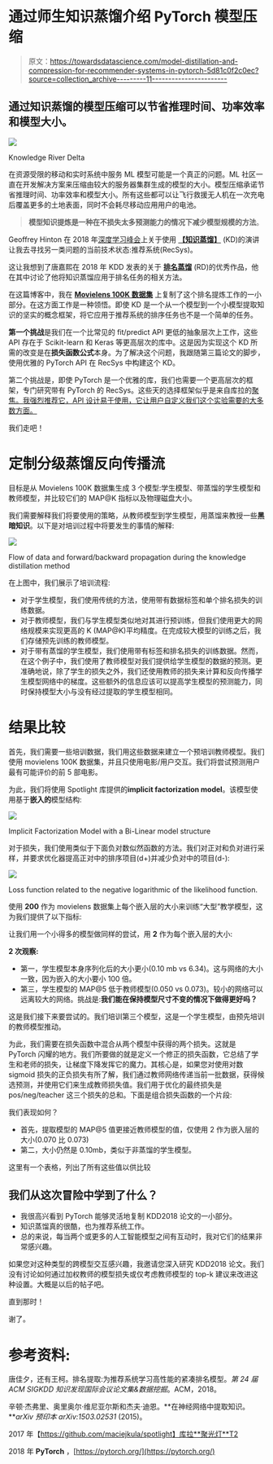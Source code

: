 # 通过师生知识蒸馏介绍 PyTorch 模型压缩

> 原文：<https://towardsdatascience.com/model-distillation-and-compression-for-recommender-systems-in-pytorch-5d81c0f2c0ec?source=collection_archive---------11----------------------->

## 通过知识蒸馏的模型压缩可以节省推理时间、功率效率和模型大小。

![](img/870977212717ead97059a0b5ce43dca4.png)

Knowledge River Delta

在资源受限的移动和实时系统中服务 ML 模型可能是一个真正的问题。ML 社区一直在开发解决方案来压缩由较大的服务器集群生成的模型的大小。模型压缩承诺节省推理时间、功率效率和模型大小。所有这些都可以让飞行救援无人机在一次充电后覆盖更多的土地表面，同时不会耗尽移动应用用户的电池。

> **模型知识提炼是一种在不损失太多预测能力的情况下减少模型规模的方法**。

Geoffrey Hinton 在 2018 年[深度学习峰会](https://www.re-work.co/events/deep-learning-summit-toronto-canada-2018/schedule#)上关于使用 [**【知识蒸馏】**](https://arxiv.org/abs/1503.02531) (KD)的演讲让我去寻找另一类问题的当前技术状态:推荐系统(RecSys)。

这让我想到了唐嘉熙在 2018 年 KDD 发表的关于 [**排名蒸馏**](https://arxiv.org/abs/1809.07428) (RD)的优秀作品，他在其中讨论了他将知识蒸馏应用于排名任务的相关方法。

在这篇博客中，我在 [**Movielens 100K 数据集**](https://grouplens.org/datasets/movielens/) 上复制了这个排名提炼工作的一小部分。在这方面工作是一种领悟。即使 KD 是一个从一个模型到一个小模型提取知识的坚实的概念框架，将它应用于推荐系统的排序任务也不是一个简单的任务。

**第一个挑战**是我们在一个比常见的 fit/predict API 更低的抽象层次上工作，这些 API 存在于 Scikit-learn 和 Keras 等更高层次的库中。这是因为实现这个 KD 所需的改变是在**损失函数公式**本身。为了解决这个问题，我跟随第三篇论文的脚步，使用优雅的 PyTorch API 在 RecSys 中构建这个 KD。

第二个挑战是，即使 PyTorch 是一个优雅的库，我们也需要一个更高层次的框架，专门研究带有 PyTorch 的 RecSys。这些天的选择框架似乎是来自库拉的[聚焦。我强烈推荐它，API 设计易于使用，它让用户自定义我们这个实验需要的大多数方面。](https://github.com/maciejkula/spotlight)

我们走吧！

# 定制分级蒸馏反向传播流

目标是从 Movielens 100K 数据集生成 3 个模型:学生模型、带蒸馏的学生模型和教师模型，并比较它们的 MAP@K 指标以及物理磁盘大小。

我们需要解释我们将要使用的策略，从教师模型到学生模型，用蒸馏来教授一些**黑暗知识**。以下是对培训过程中将要发生的事情的解释:

![](img/c5352691f9bd596c96e98f7ff2635263.png)

Flow of data and forward/backward propagation during the knowledge distillation method

在上图中，我们展示了培训流程:

*   对于学生模型，我们使用传统的方法，使用带有数据标签和单个排名损失的训练数据。
*   对于教师模型，我们与学生模型类似地对其进行预训练，但我们使用更大的网络规模来实现更高的 K (MAP@K)平均精度。在完成较大模型的训练之后，我们存储预先训练的教师模型。
*   对于带有蒸馏的学生模型，我们使用带有标签和排名损失的训练数据。然而，在这个例子中，我们使用了教师模型对我们提供给学生模型的数据的预测。更准确地说，除了学生的损失之外，我们还使用教师的损失来计算和反向传播学生模型网络中的梯度。这些额外的信息应该可以提高学生模型的预测能力，同时保持模型大小与没有经过提取的学生模型相同。

# 结果比较

首先，我们需要一些培训数据，我们用这些数据来建立一个预培训教师模型。我们使用 movielens 100K 数据集，并且只使用电影/用户交互。我们将尝试预测用户最有可能评价的前 5 部电影。

为此，我们将使用 Spotlight 库提供的**implicit factorization model**。该模型使用基于**嵌入的**模型结构:

![](img/687870e0e83327fe5c7c84bc579e65ca.png)

Implicit Factorization Model with a Bi-Linear model structure

对于损失，我们使用类似于下面负对数似然函数的方法。我们对正对和负对进行采样，并要求优化器提高正对中的排序项目(d+)并减少负对中的项目(d-):

![](img/c41e8af2081029b881db729e64e2c4cd.png)

Loss function related to the negative logarithmic of the likelihood function.

使用 **200** 作为 movielens 数据集上每个嵌入层的大小来训练“大型”教学模型，这为我们提供了以下指标:

让我们用一个小得多的模型做同样的尝试，用 **2** 作为每个嵌入层的大小:

**2 次观察:**

*   第一，学生模型本身序列化后的大小更小(0.10 mb vs 6.34)。这与网络的大小一致，因为嵌入的大小要小 100 倍。
*   第三，学生模型的 MAP@5 低于教师模型(0.050 vs 0.073)。较小的网络可以远离较大的网络。挑战是:**我们能在保持模型尺寸不变的情况下做得更好吗？**

这是我们接下来要尝试的。我们培训第三个模型，这是一个学生模型，由预先培训的教师模型推动。

为此，我们需要在损失函数中混合从两个模型中获得的两个损失。这就是 PyTorch 闪耀的地方。我们所要做的就是定义一个修正的损失函数，它总结了学生和老师的损失，让梯度下降发挥它的魔力。其核心是，如果您对使用对数 sigmoid 损失的正负损失有所了解，我们通过教师网络传递当前一批数据，获得候选预测，并使用它们来生成教师损失值。我们用于优化的最终损失是 pos/neg/teacher 这三个损失的总和。下面是组合损失函数的一个片段:

我们表现如何？

*   首先，提取模型的 MAP@5 值更接近教师模型的值，仅使用 2 作为嵌入层的大小(0.070 比 0.073)
*   第二，大小仍然是 0.10mb，类似于非蒸馏的学生模型。

这里有一个表格，列出了所有这些值以供比较

## 我们从这次冒险中学到了什么？

*   我很高兴看到 PyTorch 能够灵活地复制 KDD2018 论文的一小部分。
*   知识蒸馏真的很酷，也为推荐系统工作。
*   总的来说，每当两个或更多的人工智能模型之间有互动时，我对它们的结果非常感兴趣。

如果您对这种类型的跨模型交互感兴趣，我邀请您深入研究 KDD2018 论文。我们没有讨论如何通过加权教师的模型损失或仅考虑教师模型的 top-k 建议来改进这种设置。大概是以后的帖子吧。

直到那时！

谢了。

# 参考资料:

唐佳夕，还有王柯。排名提取:为推荐系统学习高性能的紧凑排名模型。*第 24 届 ACM SIGKDD 知识发现国际会议论文集&数据挖掘*。ACM，2018。

辛顿·杰弗里、奥里奥尔·维尼亚尔斯和杰夫·迪恩。**在神经网络中提取知识。***arXiv 预印本 arXiv:1503.02531* (2015)。

2017 年【https://github.com/maciejkula/spotlight】库拉**聚光灯**T2

2018 年 **PyTorch** ，[https://pytorch.org/](https://pytorch.org/)